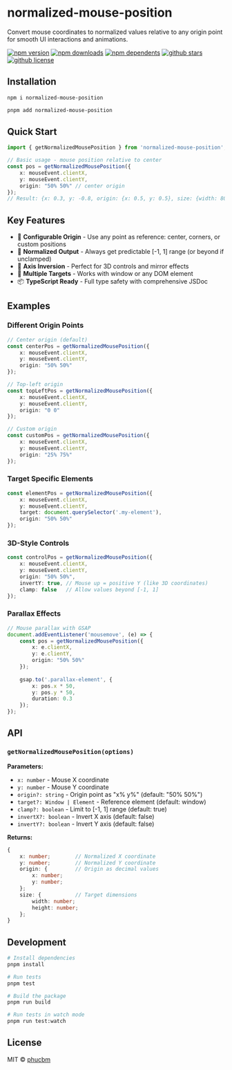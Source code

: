 # normalized-mouse-position

Convert mouse coordinates to normalized values relative to any origin point for smooth UI interactions and animations.

[![npm version](https://badgen.net/npm/v/normalized-mouse-position?icon=npm)](https://www.npmjs.com/package/normalized-mouse-position)
[![npm downloads](https://badgen.net/npm/dm/normalized-mouse-position?icon=npm)](https://www.npmjs.com/package/normalized-mouse-position)
[![npm dependents](https://badgen.net/npm/dependents/normalized-mouse-position?icon=npm)](https://www.npmjs.com/package/normalized-mouse-position)
[![github stars](https://badgen.net/github/stars/phucbm/normalized-mouse-position?icon=github)](https://github.com/phucbm/normalized-mouse-position/)
[![github license](https://badgen.net/github/license/phucbm/normalized-mouse-position?icon=github)](https://github.com/phucbm/normalized-mouse-position/blob/main/LICENSE)

## Installation
```bash
npm i normalized-mouse-position
```
```bash
pnpm add normalized-mouse-position
```

## Quick Start

```typescript
import { getNormalizedMousePosition } from 'normalized-mouse-position';

// Basic usage - mouse position relative to center
const pos = getNormalizedMousePosition({
    x: mouseEvent.clientX,
    y: mouseEvent.clientY,
    origin: "50% 50%" // center origin
});
// Result: {x: 0.3, y: -0.8, origin: {x: 0.5, y: 0.5}, size: {width: 800, height: 600}}
```

## Key Features

- 🎯 **Configurable Origin** - Use any point as reference: center, corners, or custom positions
- 📏 **Normalized Output** - Always get predictable [-1, 1] range (or beyond if unclamped)
- 🔄 **Axis Inversion** - Perfect for 3D controls and mirror effects
- 🎨 **Multiple Targets** - Works with window or any DOM element
- 📦 **TypeScript Ready** - Full type safety with comprehensive JSDoc

## Examples

### Different Origin Points
```typescript
// Center origin (default)
const centerPos = getNormalizedMousePosition({
    x: mouseEvent.clientX,
    y: mouseEvent.clientY,
    origin: "50% 50%"
});

// Top-left origin  
const topLeftPos = getNormalizedMousePosition({
    x: mouseEvent.clientX,
    y: mouseEvent.clientY,
    origin: "0 0"
});

// Custom origin
const customPos = getNormalizedMousePosition({
    x: mouseEvent.clientX,
    y: mouseEvent.clientY,
    origin: "25% 75%"
});
```

### Target Specific Elements
```typescript
const elementPos = getNormalizedMousePosition({
    x: mouseEvent.clientX,
    y: mouseEvent.clientY,
    target: document.querySelector('.my-element'),
    origin: "50% 50%"
});
```

### 3D-Style Controls
```typescript
const controlPos = getNormalizedMousePosition({
    x: mouseEvent.clientX,
    y: mouseEvent.clientY,
    origin: "50% 50%",
    invertY: true, // Mouse up = positive Y (like 3D coordinates)
    clamp: false   // Allow values beyond [-1, 1]
});
```

### Parallax Effects
```typescript
// Mouse parallax with GSAP
document.addEventListener('mousemove', (e) => {
    const pos = getNormalizedMousePosition({
        x: e.clientX,
        y: e.clientY,
        origin: "50% 50%"
    });
    
    gsap.to('.parallax-element', {
        x: pos.x * 50,
        y: pos.y * 50,
        duration: 0.3
    });
});
```

## API

### `getNormalizedMousePosition(options)`

**Parameters:**
- `x: number` - Mouse X coordinate
- `y: number` - Mouse Y coordinate
- `origin?: string` - Origin point as "x% y%" (default: "50% 50%")
- `target?: Window | Element` - Reference element (default: window)
- `clamp?: boolean` - Limit to [-1, 1] range (default: true)
- `invertX?: boolean` - Invert X axis (default: false)
- `invertY?: boolean` - Invert Y axis (default: false)

**Returns:**
```typescript
{
    x: number;        // Normalized X coordinate
    y: number;        // Normalized Y coordinate  
    origin: {         // Origin as decimal values
        x: number;
        y: number;
    };
    size: {           // Target dimensions
        width: number;
        height: number;
    };
}
```

## Development
```bash
# Install dependencies
pnpm install

# Run tests
pnpm test

# Build the package
pnpm run build

# Run tests in watch mode
pnpm run test:watch
```

## License
MIT © [phucbm](https://github.com/phucbm)
